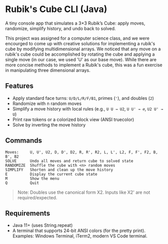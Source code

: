 # Rubik's Cube CLI (Java)

A tiny console app that simulates a 3×3 Rubik’s Cube: apply moves, randomize, simplify history, and undo back to solved.

This project was assigned for a computer science class, and we were encourged to come up with creative solutions for implementing a rubik's cube by modifying multidimensional arrays. We noticed that any move on a rubik's cube could be accomplished by rotating the cube and applying a single move (in our case, we used 'U' as our base move). While there are more concise methods to implement a Rubik's cube, this was a fun exercise in manipulating three dimensional arrays.

## Features
- Apply standard face turns: `U/D/L/R/F/B1`, primes (`'`), and doubles (`2`)
- Randomize with n random moves
- Simplify a move history with local rules (e.g., `U U → U2`, `U U' → ⌀`, `U2 U' → U`)
- Print raw tokens or a colorized block view (ANSI truecolor)
- Solve by inverting the move history

## Commands
```
Moves:     U, U', U2, D, D', D2, R, R', R2, L, L', L2, F, F', F2, B, B', B2
SOLVE      Undo all moves and return cube to solved state
RANDOMIZE  Shuffle the cube with <n> random moves
SIMPLIFY   Shorten and clean up the move history
E          Display the current cube state
M          Show the menu
Q          Quit
```

> Note: Doubles use the canonical form X2. Inputs like X2' are not required/expected.

## Requirements
- Java 11+ (uses String.repeat)
- A terminal that supports 24-bit ANSI colors (for the pretty print). Examples: Windows Terminal, iTerm2, modern VS Code terminal.


